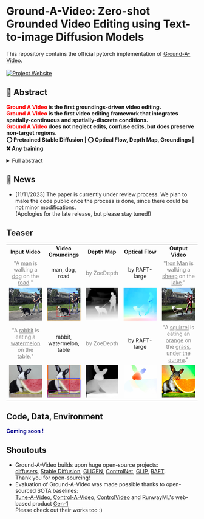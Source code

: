 # Ground-A-Video: Zero-shot Grounded Video Editing using Text-to-image Diffusion Models

This repository contains the official pytorch implementation of [Ground-A-Video](#).
<br/> <br/>
[![Project Website](https://img.shields.io/badge/Project-Website-orange)](https://ground-a-video.github.io/)

## 🌱 Abstract
<b><font color="red">Ground A Video</font> is the first groundings-driven video editing.<br>
<font color="red">Ground A Video</font> is the first video editing framework that integrates spatially-continuous and spatially-discrete conditions.<br>
<font color="red">Ground A Video</font> does not neglect edits, confuse edits, but does preserve non-target regions.<br>
:o: Pretrained Stable Diffusion |
:o: Optical Flow, Depth Map, Groundings |
:x: Any training</b>

<details><summary>Full abstract</summary>


> We introduce a novel groundings guided video-to-video translation framework called Ground-A-Video. Recent endeavors in video editing have showcased promising results in single-attribute editing or style transfer tasks, either by training T2V models on text-video data or adopting training-free methods. However, when confronted with the complexities of multi-attribute editing scenarios, they exhibit shortcomings such as omitting or overlooking intended attribute changes, modifying the wrong elements of the input video, and failing to preserve regions of the input video that should remain intact. Ground-A-Video attains temporally consistent multi-attribute editing of input videos in a training-free manner without aforementioned shortcomings. Central to our method is the introduction of cross-frame gated attention which incorporates groundings information into the latent representations in a temporally consistent fashion, along with Modulated Cross-Attention and optical flow guided inverted latents smoothing. Extensive experiments and applications demonstrate that Ground-A-Video's zero-shot capacity outperforms other baseline methods in terms of edit-accuracy and frame consistency.
</details>

## :memo: News
* [11/11/2023] The paper is currently under review process. We plan to make the code public once the process is done, since there could be not minor modifications.
  <br> (Apologies for the late release, but please stay tuned!)

## Teaser
<table class="center">
<tr>
  <td style="text-align:center;"><b>Input Video</b></td>
  <td style="text-align:center;"><b>Video Groundings</b></td>
  <td style="text-align:center;"><b>Depth Map</b></td>
  <td style="text-align:center;"><b>Optical Flow</b></td>
  <td style="text-align:center;"><b>Output Video</b></td>
</tr>

<tr>
  <td width=20% style="text-align:center;color:gray;">"A <ins>man</ins> is walking a <ins>dog</ins> on the <ins>road</ins>."</td>
  <td width=20% style="text-align:center;">man, dog, road</td>
  <td width=20% style="text-align:center;color:gray;">by ZoeDepth</td>
  <td width=20% style="text-align:center;">by RAFT-large</td>
  <td width=20% style="text-align:center;color:gray;">"<ins>Iron Man</ins> is walking a <ins>sheep</ins> on the <ins>lake</ins>."</td>
</tr>

<tr>
  <td style colspan="1"><img src="assets/dog_walking/input.gif"></td>
  <td style colspan="1"><img src="assets/dog_walking/grounding.gif"></td>
  <td style colspan="1"><img src="assets/dog_walking/depth.gif"></td>  
  <td style colspan="1"><img src="assets/dog_walking/flow.gif"></td> 
  <td style colspan="1"><img src="assets/dog_walking/output.gif"></td>  
</tr>


<tr>
  <td width=20% style="text-align:center;color:gray;">"A <ins>rabbit</ins> is eating a <ins>watermelon</ins> on the <ins>table</ins>."</td>
  <td width=20% style="text-align:center;">rabbit, watermelon, table</td>
  <td width=20% style="text-align:center;color:gray;">by ZoeDepth</td>
  <td width=20% style="text-align:center;">by RAFT-large</td>
  <td width=20% style="text-align:center;color:gray;">"A <ins>squirrel</ins> is eating an <ins>orange</ins> on the <ins>grass</ins>, <ins>under the aurora</ins>."</td>
</tr>

<tr>
  <td style colspan="1"><img src="assets/rabbit_watermelon/input.gif"></td>
  <td style colspan="1"><img src="assets/rabbit_watermelon/grounding.gif"></td>
  <td style colspan="1"><img src="assets/rabbit_watermelon/depth.gif"></td>  
  <td style colspan="1"><img src="assets/rabbit_watermelon/flow.gif"></td> 
  <td style colspan="1"><img src="assets/rabbit_watermelon/output.gif"></td>  
</tr>

</table>


## Code, Data, Environment

<strong style="color:darkblue;">Coming soon !</strong>

## Shoutouts
* Ground-A-Video builds upon huge open-source projects:<br>
  [diffusers](https://github.com/huggingface/diffusers), [Stable Diffusion](https://github.com/Stability-AI/stablediffusion),
  [GLIGEN](https://github.com/gligen/GLIGEN), [ControlNet](https://github.com/lllyasviel/ControlNet), [GLIP](https://github.com/microsoft/GLIP), [RAFT](https://github.com/princeton-vl/RAFT).
  <br>Thank you for open-sourcing!<br>
* Evaluation of Ground-A-Video was made possible thanks to open-sourced SOTA baselines:<br>
  [Tune-A-Video](https://github.com/showlab/Tune-A-Video), [Control-A-Video](https://github.com/Weifeng-Chen/control-a-video), [ControlVideo](https://github.com/YBYBZhang/ControlVideo) and RunwayML's web-based product [Gen-1](https://research.runwayml.com/gen1)<br>
  Please check out their works too :) <br>
